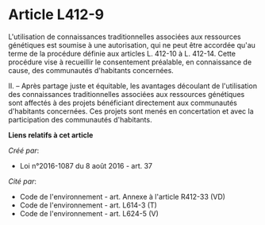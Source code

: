 # Article L412-9

L'utilisation de connaissances traditionnelles associées aux ressources génétiques est soumise à une autorisation, qui ne
peut être accordée qu'au terme de la procédure définie aux articles L. 412-10 à L. 412-14. Cette procédure vise à recueillir
le consentement préalable, en connaissance de cause, des communautés d'habitants concernées.

II. – Après partage juste et équitable, les avantages découlant de l'utilisation des connaissances traditionnelles associées
aux ressources génétiques sont affectés à des projets bénéficiant directement aux communautés d'habitants concernées. Ces
projets sont menés en concertation et avec la participation des communautés d'habitants.

**Liens relatifs à cet article**

_Créé par_:

  - Loi n°2016-1087 du 8 août 2016 - art. 37

_Cité par_:

  - Code de l'environnement - art. Annexe à l'article R412-33 (VD)
  - Code de l'environnement - art. L614-3 (T)
  - Code de l'environnement - art. L624-5 (V)
